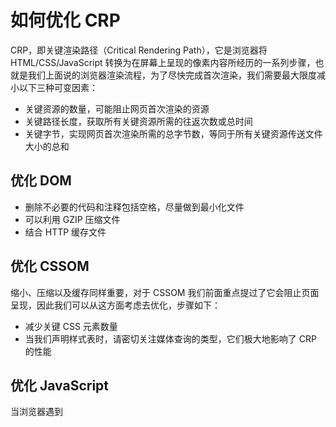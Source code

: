 
# 如何优化 CRP
CRP，即关键渲染路径（Critical Rendering Path），它是浏览器将 HTML/CSS/JavaScript 转换为在屏幕上呈现的像素内容所经历的一系列步骤，也就是我们上面说的浏览器渲染流程，为了尽快完成首次渲染，我们需要最大限度减小以下三种可变因素：

* 关键资源的数量，可能阻止网页首次渲染的资源
* 关键路径长度，获取所有关键资源所需的往返次数或总时间
* 关键字节，实现网页首次渲染所需的总字节数，等同于所有关键资源传送文件大小的总和

## 优化 DOM
* 删除不必要的代码和注释包括空格，尽量做到最小化文件
* 可以利用 GZIP 压缩文件
* 结合 HTTP 缓存文件

## 优化 CSSOM
缩小、压缩以及缓存同样重要，对于 CSSOM 我们前面重点提过了它会阻止页面呈现，因此我们可以从这方面考虑去优化，步骤如下：

* 减少关键 CSS 元素数量
* 当我们声明样式表时，请密切关注媒体查询的类型，它们极大地影响了 CRP 的性能

## 优化 JavaScript
当浏览器遇到 <script> 标记时，会阻止解析器继续操作，直到 CSSOM 构建完毕，JavaScript 才会运行并继续完成 DOM 构建过程，所以我们可以考虑以下方式

* Async，当我们在 <script> 标记中添加 Async 属性以后，浏览器遇到这个标记时会继续解析 DOM，同时脚本也不会被 CSSOM 阻止，即不会阻止 CRP
* Defer，与 Async 的区别在于，脚本需要等到文档解析后（DOMContentLoaded 事件前）执行，而 Async 允许脚本在文档解析时位于后台运行（两者下载的过程不会阻塞 DOM，但执行会）
* 当我们的脚本不会修改 DOM 或 CSSOM 时推荐使用 Async
* 预加载（preload && prefetch）
* DNS 预解析（dns-prefetch）

## 总结
* 分析并用 关键资源数 关键字节数 关键路径长度 来描述我们的 CRP
* 最小化关键资源数，消除它们（内联）、推迟它们的下载（Defer）或者使它们异步解析（Async）等等
* 优化关键字节数（缩小、压缩）来减少下载时间
* 优化加载剩余关键资源的顺序，让关键资源（CSS）尽早下载以减少 CRP 长度

更多相关内容可以参考 [前端性能优化之关键路径渲染优化](https://github.com/fi3ework/blog/issues/16)


# 其他优化 

包括浏览器自身的一些优化：

## 首屏加载
Chrome 浏览器做了很多优化，其中一个主要的优化是预解析操作。当渲染引擎收到字节流之后，会开启一个预解析线程，用来分析 HTML 文件中包含的 JavaScript、CSS 等相关文件，解析到相关文件之后，预解析线程会提前下载这些文件。 （在接收到 HTML 数据之后的预解析过程中，HTML 预解析器识别出来了有 CSS 文件和 JavaScript 文件需要下载，然后就同时发起这两个文件的下载请求。）
需要注意的是，这两个文件的下载过程是重叠的，所以下载时间按照最久的那个文件来算。
后面的流水线就和前面是一样的了，不管 CSS 文件和 JavaScript 文件谁先到达，都要先等到 CSS 文件下载完成并生成 CSSOM，然后再执行 JavaScript 脚本，最后再继续构建DOM，构建布局树，绘制页面。


## requestAnimationFrame提升动画流畅度
页面里的动画效果大多是通过JavaScript触发的。有些是直接修改DOM元素样式属性而产生的，有些则是由数据计算而产生的，比如搜索或排序。错误的执行时机和太长的时间消耗，是常见的导致JavaScript性能低下的原因。

使用requestAnimationFrame优化
如果你想在动画刚刚发生的那一刻就运行一段JavaScript。那么能保证这个运行时机的，就是requestAnimationFrame。

//
function updateScreen(time) {
  // 你要干的
}

requestAnimationFrame(updateScreen);
如果你的js代码是要改变样式，制作动画效果，那么requestAnimationFrame能保证你的代码在浏览器下一帧中触发，让你的动画流畅起来。

## 耗时长的JavaScript代码使用Web Workers
JavaScript代码是运行在浏览器的主线程上的。与此同时，浏览器的主线程还负责样式计算、布局，甚至绘制（多数情况下）的工作。可以想象，如果JavaScript代码运行时间过长，就会阻塞主线程上其他的渲染工作，很可能就会导致帧丢失。

因此，你需要认真规划一下你的JavaScript程序的运行时机和运行耗时。比如，如果你要在一个动画（比如页面滚动）执行过程中运行JavaScript程序，那么理想情况是把这段JavaScript程序的运行耗时控制在3-4毫秒以内。如果长于这个时间，那么就有帧丢失的风险。另一方面，在浏览器空闲的时候，你可以有更多时间来运行JavaScript程序。

大多数情况下，你可以把纯计算工作放到Web Workers中做（如果这些计算工作不会涉及DOM元素的存取）。一般来说，JavaScript中的数据处理工作，比如排序或搜索，一般都适合这种处理方式。

```js
var dataSortWorker = new Worker("sort-worker.js");
dataSortWorker.postMesssage(dataToSort);

// 现在主线程是空闲的可以用来干其他事

dataSortWorker.addEventListener('message', function(e) {
   var sortedData = e.data;
   // 一些操作，如更新页面中的数据
});
```

## 划分DOM更新，再多个frame中完成
由于Web Workers无法访问DOM元素。如果你的JavaScript代码需要存取DOM元素，也就是说必须在主线程上运行，那么可以考虑批处理的方式：把任务细分为若干个小任务，每个小任务耗时很少，各自放在一个requestAnimationFrame中回调运行。

```js
var taskList = breakBigTaskIntoMicroTasks(monsterTaskList);
requestAnimationFrame(processTaskList);

function processTaskList(taskStartTime) {
  var taskFinishTime;

  do {
   	var nextTask = taskList.pop();

    processTask(nextTask);

    // 获取本次任务的执行结束时间
    taskFinishTime = window.performance.now();
    // 如果这一帧中任务执行超过3ms，就将任务队列中的任务扔到下一帧中
  } while (taskFinishTime - taskStartTime < 3);

  if (taskList.length > 0)
    requestAnimationFrame(processTaskList);

}
```